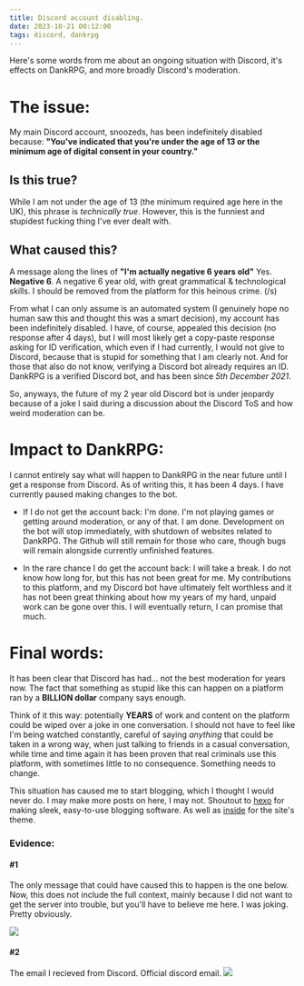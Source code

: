 ```yaml
---
title: Discord account disabling.
date: 2023-10-21 00:12:00
tags: discord, dankrpg
---
```


Here's some words from me about an ongoing situation with Discord, it's effects on DankRPG, and more broadly Discord's moderation.

# The issue:
My main Discord account, snoozeds, has been indefinitely disabled because: 
**"You've indicated that you're under the age of 13 or the minimum age of digital consent in your country."**

## Is this true?
While I am not under the age of 13 (the minimum required age here in the UK), this phrase is *technically true*. However, this is the funniest and stupidest fucking thing I've ever dealt with.

## What caused this?
A message along the lines of **"I'm actually negative 6 years old"** Yes. **Negative 6**. A negative 6 year old, with great grammatical & technological skills. I should be removed from the platform for this heinous crime. (/s)

From what I can only assume is an automated system (I genuinely hope no human saw this and thought this was a smart decision), my account has been indefinitely disabled. I have, of course, appealed this decision (no response after 4 days), but I will most likely get a copy-paste response asking for ID verification, which even if I had currently, I would not give to Discord, because that is stupid for something that I am clearly not. And for those that also do not know, verifying a Discord bot already requires an ID. DankRPG is a verified Discord bot, and has been since *5th December 2021*.

So, anyways, the future of my 2 year old Discord bot is under jeopardy because of a joke I said during a discussion about the Discord ToS and how weird moderation can be.

# Impact to DankRPG:
I cannot entirely say what will happen to DankRPG in the near future until I get a response from Discord. As of writing this, it has been 4 days. I have currently paused making changes to the bot.

- If I do not get the account back:
I'm done. I'm not playing games or getting around moderation, or any of that. I am done. Development on the bot will stop immediately, with shutdown of websites related to DankRPG. The Github will still remain for those who care, though bugs will remain alongside currently unfinished features.

- In the rare chance I do get the account back:
I will take a break. I do not know how long for, but this has not been great for me. My contributions to this platform, and my Discord bot have ultimately felt worthless and it has not been great thinking about how my years of my hard, unpaid work can be gone over this. I will eventually return, I can promise that much.

# Final words:
It has been clear that Discord has had... not the best moderation for years now. The fact that something as stupid like this can happen on a platform ran by a **BILLION dollar** company says enough.

Think of it this way: potentially **YEARS** of work and content on the platform could be wiped over a joke in one conversation. I should not have to feel like I'm being watched constantly, careful of saying *anything* that could be taken in a wrong way, when just talking to friends in a casual conversation, while time and time again it has been proven that real criminals use this platform, with sometimes little to no consequence. Something needs to change.

This situation has caused me to start blogging, which I thought I would never do. I may make more posts on here, I may not.
Shoutout to [hexo](https://hexo.io/index.html) for making sleek, easy-to-use blogging software. As well as [inside](https://github.com/ikeq/hexo-theme-inside) for the site's theme.

### Evidence:

#### #1
The only message that could have caused this to happen is the one below. Now, this does not include the full context, mainly because I did not want to get the server into trouble, but you'll have to believe me here. I was joking. Pretty obviously.

![](/images/ev1.png)

#### #2
The email I recieved from Discord. Official discord email.
![](/images/ev2.png)

